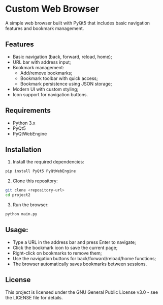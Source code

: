 # Custom Web Browser

A simple web browser built with PyQt5 that includes basic navigation features and bookmark management.

## Features

- Basic navigation (back, forward, reload, home);
- URL bar with address input;
- Bookmark management:
  - Add/remove bookmarks;
  - Bookmark toolbar with quick access;
  - Bookmark persistence using JSON storage;
- Modern UI with custom styling;
- Icon support for navigation buttons.

## Requirements

- Python 3.x
- PyQt5
- PyQtWebEngine

## Installation

1. Install the required dependencies:
```sh
pip install PyQt5 PyQtWebEngine
```

2. Clone this repository:
```sh
git clone <repository-url>
cd project2
```

3. Run the browser:
```sh
python main.py
```

## Usage:
- Type a URL in the address bar and press Enter to navigate;
- Click the bookmark icon to save the current page;
- Right-click on bookmarks to remove them;
- Use the navigation buttons for back/forward/reload/home functions;
- The browser automatically saves bookmarks between sessions.

## License
This project is licensed under the GNU General Public License v3.0 - see the LICENSE file for details.
